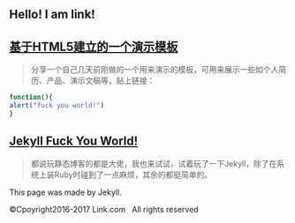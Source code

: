 <link rel="stylesheet" href="https://link9596.github.io/link/css/style.css">

## Hello! I am link!
## [基于HTML5建立的一个演示模板](http://link9596.github.io/link/blog/)
 > 分享一个自己几天前刚做的一个用来演示的模板，可用来展示一些如个人简历、产品、演示文稿等，贴上链接：
```javascript
function(){
alert("fuck you world!")
}
```

## [Jekyll Fuck You World!](http://link9596.github.io/link/blog/)
> 都说玩静态博客的都是大佬，我也来试试，试着玩了一下Jekyll，除了在系统上装Ruby时碰到了一点麻烦，其余的都挺简单的。

This page was made by Jekyll.

©Cpoyright2016-2017 Link.com
      All rights reserved
